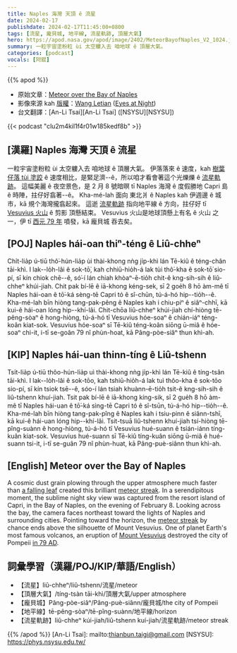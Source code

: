 ```yaml
---
title: Naples 海灣 天頂 ê 流星
date: 2024-02-17
publishdate: 2024-02-17T11:45:00+0800
tags: [流星, 龐貝城, 地平線, 流星軌跡, 頂層大氣]
hero: https://apod.nasa.gov/apod/image/2402/MeteorBayofNaples_V2_1024.jpg
summary: 一粒宇宙塗粉粒 ùi 太空軁入去 咱地球 ê 頂層大氣。
categories: [podcast]
vocals: [阿錕]
---
```


{{% apod %}}

- 原始文章：[Meteor over the Bay of Naples](https://apod.nasa.gov/apod/ap240217.html)
- 影像來源 kah [版權][copyright]：[Wang Letian](http://www.luckwlt.com/About%20Me.html) ([Eyes at Night](http://www.luckwlt.com/))
- 台文翻譯：[An-Li Tsai][An-Li Tsai] ([NSYSU][NSYSU])

{{< podcast "clu2m4kil1f4r01w185kedf8b" >}}

## [漢羅] Naples 海灣 天頂 ê 流星
一粒宇宙塗粉粒 ùi 太空軁入去 咱地球 ê 頂層大氣。
伊落落來 ê 速度，kah [樹葉仔落 tùi 塗跤][a falling leaf] ê 速度相比，是緊足濟--ê，所以咱才看會著這个光爍爍 ê [流星軌跡][meteor streak 1]。
這幅美麗 ê 夜空景色，是 2 月 8 號暗暝 tī Naples 海灣 ê 度假勝地 Capri 島 ê 時陣，拄仔好翕著--ê。
Kha-mé-lah 面向 東北爿 ê Naples kah 伊週邊 ê 城市，kā 規个海灣攏翕起來。
這逝 [流星軌跡][meteor streak 2] 指向地平線 ê 方向，拄仔好 tī [Vesuvius 火山][Mount Vesuvius] ê 剪影 頂懸結束。
Vesuvius 火山是地球頂懸上有名 ê 火山 之一，伊 tī [西元 79 年][in 79 AD] 噴發，kā 龐貝城 吞去矣。

## [POJ] Naples hái-oan thiⁿ-téng ê Liû-chheⁿ
Chi̍t-lia̍p ú-tiū thô͘-hún-lia̍p ùi thài-khong nǹg ji̍p-khì lán Tē-kiû ê téng-chân tāi-khì.
I lak--lo̍h-lâi ê sok-tō͘, kah chhiū-hio̍h-á lak tùi thô͘-kha ê sok-tō͘ sio-pí, sī kín chiok chē--ê, só͘-í lán chiah khòaⁿ-ē-tio̍h chit-ê kng-sih-sih ê liû-chheⁿ khúi-jiah.
Chit pak bí-lē ê iā-khong kéng-sek, sī 2 goe̍h 8 hō àm-mê tī Naples hái-oan ê tō͘-ká sèng-tē Capri tó ê sî-chūn, tú-á-hó hip--tio̍h--ê.
Kha-mé-lah bīn hiòng tang-pak-pêng ê Naples kah i chiu-piⁿ ê siâⁿ-chhī, kā kui-ê hái-oan lóng hip--khí-lâi.
Chit-chōa liû-chheⁿ khúi-jiah chí-hiòng tē-pêng-sòaⁿ ê hong-hiòng, tú-á-hó tī Vesuvius hóe-soaⁿ ê chián-iáⁿ téng-koân kiat-sok.
Vesuvius hóe-soaⁿ sī Tē-kiû téng-koân siōng ū-miâ ê hóe-soaⁿ chi-it, i-tī se-goân 79 nî phùn-hoat, kā Pâng-pòe-siâⁿ thun khì-ah.

## [KIP] Naples hái-uan thinn-tíng ê Liû-tshenn
Tsi̍t-lia̍p ú-tiū thôo-hún-lia̍p uì thài-khong nǹg ji̍p-khì lán Tē-kiû ê tíng-tsân tāi-khì.
I lak--lo̍h-lâi ê sok-tōo, kah tshiū-hio̍h-á lak tuì thôo-kha ê sok-tōo sio-pí, sī kín tsiok tsē--ê, sóo-í lán tsiah khuànn-ē-tio̍h tsit-ê kng-sih-sih ê liû-tshenn khuí-jiah.
Tsit pak bí-lē ê iā-khong kíng-sik, sī 2 gue̍h 8 hō àm-mê tī Naples hái-uan ê tō͘-ká sìng-tē Capri tó ê sî-tsūn, tú-á-hó hip--tio̍h--ê.
Kha-mé-lah bīn hiòng tang-pak-pîng ê Naples kah i tsiu-pinn ê siânn-tshī, kā kui-ê hái-uan lóng hip--khí-lâi.
Tsit-tsuā liû-tshenn khuí-jiah tsí-hiòng tē-pîng-suànn ê hong-hiòng, tú-á-hó tī Vesuvius hué-suann ê tsián-iánn tíng-kuân kiat-sok.
Vesuvius hué-suann sī Tē-kiû tíng-kuân siōng ū-miâ ê hué-suann tsi-it, i-tī se-guân 79 nî phùn-huat, kā Pâng-puè-siânn thun khì-ah.

## [English] Meteor over the Bay of Naples
A cosmic dust grain plowing through the upper atmosphere much faster than [a falling leaf][a falling leaf] created this brilliant [meteor streak][meteor streak 1].
In a serendipitous moment, the sublime night sky view was captured from the resort island of Capri, in the Bay of Naples, on the evening of February 8.
Looking across the bay, the camera faces northeast toward the lights of Naples and surrounding cities.
Pointing toward the horizon, the [meteor streak][meteor streak 2] by chance ends above the silhouette of Mount Vesuvius.
One of planet Earth's most famous volcanos, an eruption of [Mount Vesuvius][Mount Vesuvius] destroyed the city of Pompeii [in 79 AD][in 79 AD].

## 詞彙學習（漢羅/POJ/KIP/華語/English）
- 【流星】liû-chheⁿ/liû-tshenn/流星/meteor
- 【頂層大氣】/tíng-tsàn tāi-khì/頂層大氣/upper atmosphere
- 【龐貝城】Pâng-pòe-siâⁿ/Pâng-puè-siânn/龐貝城/the city of Pompeii
- 【地平線】tē-pêng-sòaⁿ/tē-pîng-suànn/地平線/horizon
- 【流星軌跡】liû-chheⁿ kúi-jiah/liû-tshenn kuí-jiah/流星軌跡/meteor streak

{{% /apod %}}
[An-Li Tsai]: mailto:thianbun.taigi@gmail.com
[NSYSU]: https://phys.nsysu.edu.tw/

[copyright]: https://apod.nasa.gov/apod/fap/lib/about_apod.html#srapply
[License]: https://creativecommons.org/licenses/by/3.0/

[a falling leaf]:https://www.eastoftheweb.com/short-stories/UBooks/LasLea.shtml
[meteor streak 1]:https://science.nasa.gov/solar-system/meteors-meteorites/
[meteor streak 2]:https://apod.nasa.gov/apod/ap231209.html
[Mount Vesuvius]:https://www.tate.org.uk/art/artworks/wright-vesuvius-in-eruption-with-a-view-over-the-islands-in-the-bay-of-naples-t05846
[in 79 AD]:https://igppweb.ucsd.edu/~gabi/sio15/lectures/volcanoes/vesuvius.html

